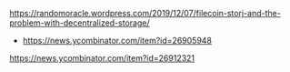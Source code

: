 https://randomoracle.wordpress.com/2019/12/07/filecoin-storj-and-the-problem-with-decentralized-storage/
* https://news.ycombinator.com/item?id=26905948

https://news.ycombinator.com/item?id=26912321
